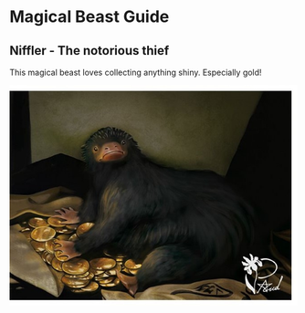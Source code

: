 # Magical Beast Guide

## **Niffler - The notorious thief**  
This magical beast loves collecting anything shiny. Especially gold!

![Niffler](https://github.com/ChristaMitchell/ChristaMitchell.github.io/raw/main/Niffler%20Crop.jpg)
